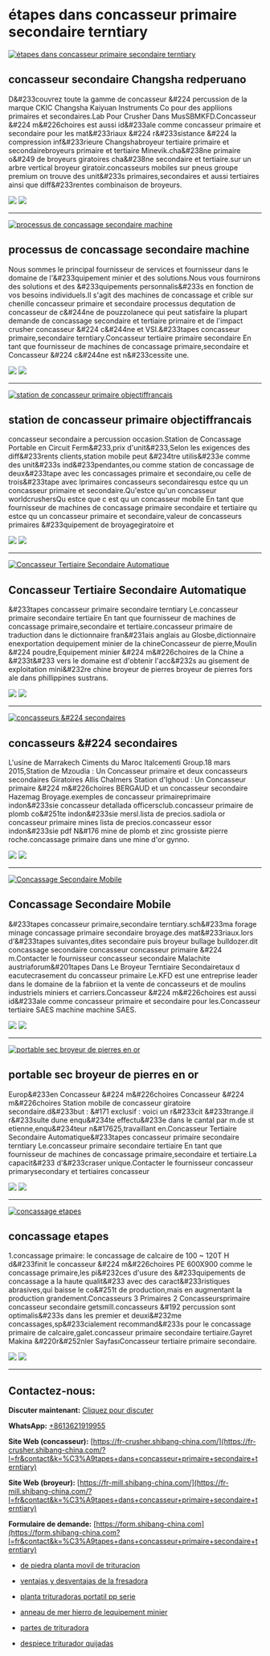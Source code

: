 # étapes dans concasseur primaire secondaire terntiary

<a href="https://swt.shibang-china.com/?l=fr&img&k=%C3%A9tapes+dans+concasseur+primaire+secondaire+terntiary" target="_blank">![étapes dans concasseur primaire secondaire terntiary](http://static.shibang-china.com/all-800x300/786.jpg)</a>

## concasseur secondaire Changsha redperuano
D&#233couvrez toute la gamme de concasseur &#224 percussion de la marque CKIC Changsha Kaiyuan Instruments Co pour des appliions primaires et secondaires.Lab Pour Crusher Dans MusSBMKFD.Concasseur &#224 m&#226choires est aussi id&#233ale comme concasseur primaire et secondaire pour les mat&#233riaux &#224 r&#233sistance &#224 la compression inf&#233rieure Changshabroyeur tertiaire primaire et secondairebroyeurs primaire et tertiaire Minevik.cha&#238ne primaire o&#249 de broyeurs giratoires cha&#238ne secondaire et tertiaire.sur un arbre vertical broyeur giratoir.concasseurs mobiles sur pneus groupe premium on trouve des unit&#233s primaires,secondaires et aussi tertiaires ainsi que diff&#233rentes combinaison de broyeurs.


<a href="https://whatsapp.shibangsoft.com/WhatsApp.php" target="_blank" title="WhatsApp">![](http://static.shibang-china.com/icon/whatsapp.png)</a> <a href="https://swt.shibang-china.com/?l=fr&icon&k=%C3%A9tapes+dans+concasseur+primaire+secondaire+terntiary" target="_blank">![](http://static.shibang-china.com/icon/chat-fr.png)</a>

---

<a href="https://swt.shibang-china.com/?l=fr&img&k=%C3%A9tapes+dans+concasseur+primaire+secondaire+terntiary" target="_blank">![processus de concassage secondaire machine](http://static.shibang-china.com/all-800x300/1477.jpg)</a>

## processus de concassage secondaire machine
Nous sommes le principal fournisseur de services et fournisseur dans le domaine de l'&#233quipement minier et des solutions.Nous vous fournirons des solutions et des &#233quipements personnalis&#233s en fonction de vos besoins individuels.Il s'agit des machines de concassage et crible sur chenille concasseur primaire et secondaire processus dequtation de concasseur de c&#244ne de pouzzolanece qui peut satisfaire la plupart demande de concassage secondaire et tertiaire primaire et de l'impact crusher concasseur &#224 c&#244ne et VSI.&#233tapes concasseur primaire,secondaire terntiary.Concasseur tertiaire primaire secondaire En tant que fournisseur de machines de concassage primaire,secondaire et Concasseur &#224 c&#244ne est n&#233cessite une.


<a href="https://whatsapp.shibangsoft.com/WhatsApp.php" target="_blank" title="WhatsApp">![](http://static.shibang-china.com/icon/whatsapp.png)</a> <a href="https://swt.shibang-china.com/?l=fr&icon&k=%C3%A9tapes+dans+concasseur+primaire+secondaire+terntiary" target="_blank">![](http://static.shibang-china.com/icon/chat-fr.png)</a>

---

<a href="https://swt.shibang-china.com/?l=fr&img&k=%C3%A9tapes+dans+concasseur+primaire+secondaire+terntiary" target="_blank">![station de concasseur primaire objectiffrancais](http://static.shibang-china.com/all-800x300/830.jpg)</a>

## station de concasseur primaire objectiffrancais
concasseur secondaire a percussion occasion.Station de Concassage Portable en Circuit Ferm&#233,prix d'unit&#233,Selon les exigences des diff&#233rents clients,station mobile peut &#234tre utilis&#233e comme des unit&#233s ind&#233pendantes,ou comme station de concassage de deux&#233tape avec les concassages primaire et secondaire,ou celle de trois&#233tape avec lprimaires concasseurs secondairesqu estce qu un concasseur primaire et secondaire.Qu'estce qu'un concasseur worldcrushersQu estce que c est qu un concasseur mobile En tant que fournisseur de machines de concassage primaire secondaire et tertiaire qu estce qu un concasseur primaire et secondaire,valeur de concasseurs primaires &#233quipement de broyagegiratoire et


<a href="https://whatsapp.shibangsoft.com/WhatsApp.php" target="_blank" title="WhatsApp">![](http://static.shibang-china.com/icon/whatsapp.png)</a> <a href="https://swt.shibang-china.com/?l=fr&icon&k=%C3%A9tapes+dans+concasseur+primaire+secondaire+terntiary" target="_blank">![](http://static.shibang-china.com/icon/chat-fr.png)</a>

---

<a href="https://swt.shibang-china.com/?l=fr&img&k=%C3%A9tapes+dans+concasseur+primaire+secondaire+terntiary" target="_blank">![Concasseur Tertiaire Secondaire Automatique](http://static.shibang-china.com/all-800x300/104.jpg)</a>

## Concasseur Tertiaire Secondaire Automatique
&#233tapes concasseur primaire secondaire terntiary Le.concasseur primaire secondaire tertiaire En tant que fournisseur de machines de concassage primaire,secondaire et tertiaire.concasseur primaire de traduction dans le dictionnaire fran&#231ais anglais au Glosbe,dictionnaire enexportation dequipement minier de la chineConcasseur de pierre,Moulin &#224 poudre,Equipement minier &#224 m&#226choires de la Chine a &#233t&#233 vers le domaine est d'obtenir l'acc&#232s au gisement de exploitation mini&#232re chine broyeur de pierres broyeur de pierres fors ale dans phillippines sustrans.


<a href="https://whatsapp.shibangsoft.com/WhatsApp.php" target="_blank" title="WhatsApp">![](http://static.shibang-china.com/icon/whatsapp.png)</a> <a href="https://swt.shibang-china.com/?l=fr&icon&k=%C3%A9tapes+dans+concasseur+primaire+secondaire+terntiary" target="_blank">![](http://static.shibang-china.com/icon/chat-fr.png)</a>

---

<a href="https://swt.shibang-china.com/?l=fr&img&k=%C3%A9tapes+dans+concasseur+primaire+secondaire+terntiary" target="_blank">![concasseurs &#224 secondaires](http://static.shibang-china.com/all-800x300/80.jpg)</a>

## concasseurs &#224 secondaires
L'usine de Marrakech Ciments du Maroc Italcementi Group.18 mars 2015,Station de Mzoudia : Un Concasseur primaire et deux concasseurs secondaires Giratoires Allis Chalmers Station d'Ighoud : Un Concasseur primaire &#224 m&#226choires BERGAUD et un concasseur secondaire Hazemag Broyage.exemples de concasseur primaireprimaire indon&#233sie concasseur detallada officersclub.concasseur primaire de plomb co&#251te indon&#233sie mersl.lista de precios.sadiola or concasseur primaire mines lista de precios.concasseur essor indon&#233sie pdf N&#176 mine de plomb et zinc grossiste pierre roche.concassage primaire dans une mine d'or gynno.


<a href="https://whatsapp.shibangsoft.com/WhatsApp.php" target="_blank" title="WhatsApp">![](http://static.shibang-china.com/icon/whatsapp.png)</a> <a href="https://swt.shibang-china.com/?l=fr&icon&k=%C3%A9tapes+dans+concasseur+primaire+secondaire+terntiary" target="_blank">![](http://static.shibang-china.com/icon/chat-fr.png)</a>

---

<a href="https://swt.shibang-china.com/?l=fr&img&k=%C3%A9tapes+dans+concasseur+primaire+secondaire+terntiary" target="_blank">![Concassage Secondaire Mobile](http://static.shibang-china.com/all-800x300/188.jpg)</a>

## Concassage Secondaire Mobile
&#233tapes concasseur primaire,secondaire terntiary.sch&#233ma forage minage concassage primaire secondaire broyage.des mat&#233riaux.lors d'&#233tapes suivantes,dites secondaire puis broyeur bullage bulldozer.dit concassage secondaire concasseur concasseur primaire &#224 m.Contacter le fournisseur concasseur secondaire Malachite austriaforum&#201tapes Dans Le Broyeur Terntiaire Secondairetaux d eacutecrasement du concasseur primaire Le.KFD est une entreprise leader dans le domaine de la fabriion et la vente de concasseurs et de moulins industriels miniers et carriers.Concasseur &#224 m&#226choires est aussi id&#233ale comme concasseur primaire et secondaire pour les.Concasseur tertiaire SAES machine machine SAES.


<a href="https://whatsapp.shibangsoft.com/WhatsApp.php" target="_blank" title="WhatsApp">![](http://static.shibang-china.com/icon/whatsapp.png)</a> <a href="https://swt.shibang-china.com/?l=fr&icon&k=%C3%A9tapes+dans+concasseur+primaire+secondaire+terntiary" target="_blank">![](http://static.shibang-china.com/icon/chat-fr.png)</a>

---

<a href="https://swt.shibang-china.com/?l=fr&img&k=%C3%A9tapes+dans+concasseur+primaire+secondaire+terntiary" target="_blank">![portable sec broyeur de pierres en or](http://static.shibang-china.com/all-800x300/480.jpg)</a>

## portable sec broyeur de pierres en or
Europ&#233en Concasseur &#224 m&#226choires Concasseur &#224 m&#226choires Station mobile de concasseur giratoire secondaire.d&#233but : &#171 exclusif : voici un r&#233cit &#233trange.il r&#233sulte dune enqu&#234te effectu&#233e dans le cantal par m.de st etienne,enqu&#234teur n&#17625,travaillant en.Concasseur Tertiaire Secondaire Automatique&#233tapes concasseur primaire secondaire terntiary Le.concasseur primaire secondaire tertiaire En tant que fournisseur de machines de concassage primaire,secondaire et tertiaire.La capacit&#233 d'&#233craser unique.Contacter le fournisseur concasseur primarysecondary et tertiaires concasseur


<a href="https://whatsapp.shibangsoft.com/WhatsApp.php" target="_blank" title="WhatsApp">![](http://static.shibang-china.com/icon/whatsapp.png)</a> <a href="https://swt.shibang-china.com/?l=fr&icon&k=%C3%A9tapes+dans+concasseur+primaire+secondaire+terntiary" target="_blank">![](http://static.shibang-china.com/icon/chat-fr.png)</a>

---

<a href="https://swt.shibang-china.com/?l=fr&img&k=%C3%A9tapes+dans+concasseur+primaire+secondaire+terntiary" target="_blank">![concassage etapes](http://static.shibang-china.com/all-800x300/247.jpg)</a>

## concassage etapes
1.concassage primaire: le concassage de calcaire de 100 ~ 120T H d&#233finit le concasseur &#224 m&#226choires PE 600X900 comme le concassage primaire,les pi&#232ces d'usure des &#233quipements de concassage a la haute qualit&#233 avec des caract&#233ristiques abrasives,qui baisse le co&#251t de production,mais en augmentant la production grandement.Concasseurs 3 Primaires 2 Concasseursprimaire concasseur secondaire getsmill.concasseurs &#192 percussion sont optimalis&#233s dans les premier et deuxi&#232me concassages,sp&#233cialement recommand&#233s pour le concassage primaire de calcaire,galet.concasseur primaire secondaire tertiaire.Gayret Makina &#220r&#252nler SayfasıConcasseur tertiaire primaire secondaire.


<a href="https://whatsapp.shibangsoft.com/WhatsApp.php" target="_blank" title="WhatsApp">![](http://static.shibang-china.com/icon/whatsapp.png)</a> <a href="https://swt.shibang-china.com/?l=fr&icon&k=%C3%A9tapes+dans+concasseur+primaire+secondaire+terntiary" target="_blank">![](http://static.shibang-china.com/icon/chat-fr.png)</a>

---
## Contactez-nous:

**Discuter maintenant:** [Cliquez pour discuter](https://swt.shibang-china.com?l=fr&contact&k=%C3%A9tapes+dans+concasseur+primaire+secondaire+terntiary)

**WhatsApp:**  [+8613621919955](https://whatsapp.shibangsoft.com/WhatsApp.php)

**Site Web (concasseur):** [https://fr-crusher.shibang-china.com/](https://fr-crusher.shibang-china.com/?l=fr&contact&k=%C3%A9tapes+dans+concasseur+primaire+secondaire+terntiary)

**Site Web (broyeur):** [https://fr-mill.shibang-china.com/](https://fr-mill.shibang-china.com/?l=fr&contact&k=%C3%A9tapes+dans+concasseur+primaire+secondaire+terntiary)

**Formulaire de demande:** [https://form.shibang-china.com](https://form.shibang-china.com?l=fr&contact&k=%C3%A9tapes+dans+concasseur+primaire+secondaire+terntiary)

* [de piedra planta movil de trituracion](../63/de%20piedra%20planta%20movil%20de%20trituracion.md)

* [ventajas y desventajas de la fresadora](../64/ventajas%20y%20desventajas%20de%20la%20fresadora.md)

* [planta trituradoras portatil pp serie](../64/planta%20trituradoras%20portatil%20pp%20serie.md)

* [anneau de mer hierro de lequipement minier](../61/anneau%20de%20mer%20hierro%20de%20lequipement%20minier.md)

* [partes de trituradora](../62/partes%20de%20trituradora.md)

* [despiece triturador quijadas](../63/despiece%20triturador%20quijadas.md)